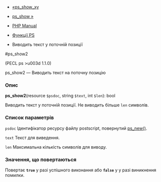 - [«ps_show_xy](function.ps-show-xy.md)
- [ps_show »](function.ps-show.md)

- [PHP Manual](index.md)
- [Функції PS](ref.ps.md)
- Виводить текст у поточній позиції

#ps_show2

(PECL ps \>u003d 1.1.0)

ps_show2 — Виводить текст на поточну позицію

### Опис

**ps_show2**(resource `$psdoc`, string `$text`, int `$len`): bool

Виводить текст у поточній позиції. Не виводить більше `len` символів.

### Список параметрів

`psdoc`
Ідентифікатор ресурсу файлу postscript, повернутий
[ps_new()](function.ps-new.md).

`text`
Текст для виведення.

`len`
Максимальна кількість символів для виводу.

### Значення, що повертаються

Повертає **`true`** у разі успішного виконання або **`false`** у
у разі виникнення помилки.
